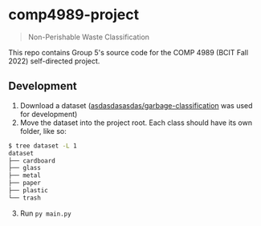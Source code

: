 # comp4989-project
> Non-Perishable Waste Classification

This repo contains Group 5's source code for the COMP 4989 (BCIT Fall 2022) self-directed project.

## Development
1. Download a dataset ([asdasdasasdas/garbage-classification](https://www.kaggle.com/datasets/asdasdasasdas/garbage-classification) was used for development)
2. Move the dataset into the project root. Each class should have its own folder, like so:
```sh
$ tree dataset -L 1
dataset
├── cardboard
├── glass
├── metal
├── paper
├── plastic
└── trash
```
3. Run `py main.py`
